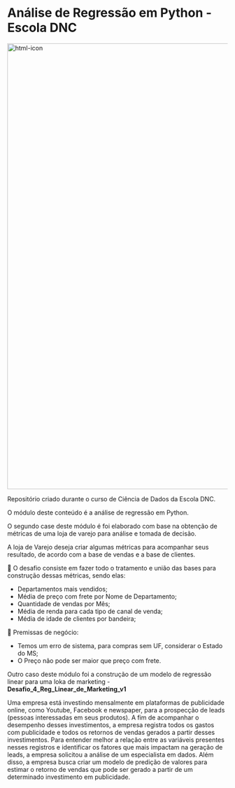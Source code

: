 # Análise de Regressão em Python - Escola DNC

<p><img src="https://yt3.googleusercontent.com/nlZwL457MVj-ksTFvk2wnu2SQywdW0IEboKRCyCOzsNOmdCCbMHpKUU_JvmMXb_L2-jXS9_b-0I=w1060-fcrop64=1,00005a57ffffa5a8-k-c0xffffffff-no-nd-rj" width="1020px" alt="html-icon"/>
  
Repositório criado durante o curso de Ciência de Dados da Escola DNC.

O módulo deste conteúdo é a análise de regressão em Python.

O segundo case deste módulo é foi elaborado com base na obtenção de métricas de uma loja de varejo para análise e tomada de decisão.

A loja de Varejo deseja criar algumas métricas para acompanhar seus resultado, de acordo com a base de vendas e a base de clientes.

🔸 O desafio consiste em fazer todo o tratamento e união das bases para construção dessas métricas, sendo elas:
* Departamentos mais vendidos;
* Média de preço com frete por Nome de Departamento;
* Quantidade de vendas por Mês;
* Média de renda para cada tipo de canal de venda;
* Média de idade de clientes por bandeira;

🔸 Premissas de negócio:
* Temos um erro de sistema, para compras sem UF, considerar o Estado do MS;
* O Preço não pode ser maior que preço com frete.

Outro caso deste módulo foi a construção de um modelo de regressão linear para uma loka de marketing - <b>Desafio_4_Reg_Linear_de_Marketing_v1</b>

Uma empresa está investindo mensalmente em plataformas de publicidade online, como Youtube, Facebook e newspaper, para a prospecção de leads (pessoas  interessadas em seus produtos).
A fim de acompanhar o desempenho desses investimentos, a empresa registra todos os gastos com publicidade e todos os retornos de vendas gerados a partir desses investimentos.
Para entender melhor a relação entre as variáveis presentes nesses registros e identificar os fatores que mais impactam na geração de leads, a empresa solicitou a análise de um especialista em dados.
Além disso, a empresa busca criar um modelo de predição de valores para estimar o retorno de vendas que pode ser gerado a partir de um determinado investimento em publicidade.

